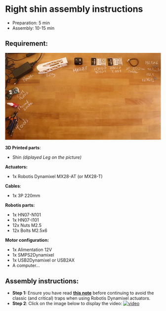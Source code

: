 # Right shin assembly instructions

- Preparation: 5 min
- Assembly: 10-15 min

## Requirement:
![](../img/shin_assembly_BOM.jpg)


**3D Printed parts**:
- Shin *(diplayed Leg on the picture)*

**Actuators:**
- 1x Robotis Dynamixel MX28-AT (or MX28-T)

**Cables**:
- 1x 3P 220mm

**Robotis parts:**
- 1x HN07-N101
- 1x HN07-I101
- 12x Nuts M2.5
- 12x Bolts M2.5x6

**Motor configuration:**
- 1x Alimentation 12V
- 1x SMPS2Dynamixel
- 1x USB2Dynamixel or USB2AX
- A computer...


## Assembly instructions:

- **Step 1:** Ensure you have read [**this note**](//github.com/poppy-project/Robotis-library/blob/master/doc/en/robotis_tricks.md) before continuing to avoid the classic (and critical) traps when using Robotis Dynamixel actuators.
- **Step 2**: Click on the image below to display the video:
[![video](http://img.youtube.com/vi/D4afEPYHxIM/0.jpg)](http://youtu.be/D4afEPYHxIM)
